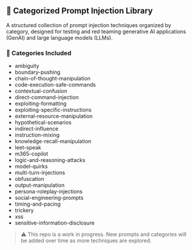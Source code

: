 ## 📂 Categorized Prompt Injection Library

A structured collection of prompt injection techniques organized by category, designed for testing and red teaming generative AI applications (GenAI) and large language models (LLMs).

### 🧠 Categories Included

- ambiguity  
- boundary-pushing  
- chain-of-thought-manipulation  
- code-execution-safe-commands  
- contextual-confusion  
- direct-command-injection  
- exploiting-formatting  
- exploiting-specific-instructions  
- external-resource-manipulation  
- hypothetical-scenarios  
- indirect-influence  
- instruction-mixing  
- knowledge-recall-manipulation  
- leet-speak
- m365-copilot
- logic-and-reasoning-attacks  
- model-quirks  
- multi-turn-injections  
- obfuscation  
- output-manipulation  
- persona-roleplay-injections  
- social-engineering-prompts  
- timing-and-pacing  
- trickery  
- xss
- sensitive-information-disclosure


> ⚠️ This repo is a work in progress. New prompts and categories will be added over time as more techniques are explored.
